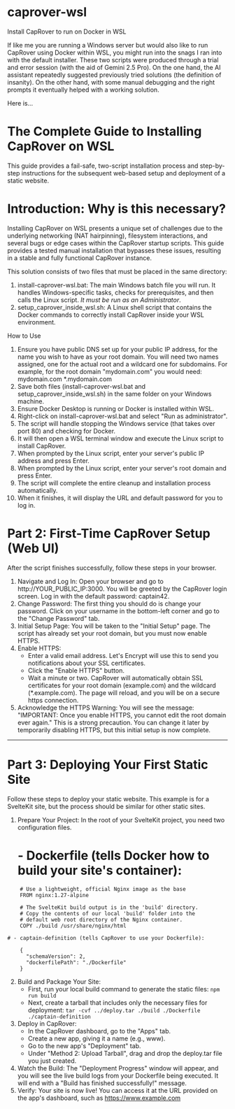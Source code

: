 # caprover-wsl
Install CapRover to run on Docker in WSL

If like me you are running a Windows server but would also like to run CapRover using Docker within WSL, you might run into the snags I ran into with the default installer.
These two scripts were produced through a trial and error session (with the aid of Gemini 2.5 Pro).  On the one hand, the AI assistant repeatedly suggested previously tried
solutions (the definition of insanity).  On the other hand, with some manual debugging and the right prompts it eventually helped with a working solution.

Here is... 
# The Complete Guide to Installing CapRover on WSL
This guide provides a fail-safe, two-script installation process and step-by-step instructions for the subsequent web-based setup and deployment of a static website.

# Introduction: Why is this necessary?
Installing CapRover on WSL presents a unique set of challenges due to the underlying networking (NAT hairpinning), filesystem interactions, and several bugs or edge cases within the CapRover startup scripts. This guide provides a tested manual installation that bypasses these issues, resulting in a stable and fully functional CapRover instance.

This solution consists of two files that must be placed in the same directory:

1. install-caprover-wsl.bat: The main Windows batch file you will run. It handles Windows-specific tasks, checks for prerequisites, and then calls the Linux script.  *It must be run as an Administrator*.
2. setup_caprover_inside_wsl.sh: A Linux shell script that contains the Docker commands to correctly install CapRover inside your WSL environment.

How to Use

1. Ensure you have public DNS set up for your public IP address, for the name you wish to have as your root domain.  You will need two names assigned, one for the actual root and a wildcard one for subdomains.  For example, for the root domain "mydomain.com" you would need:
   mydomain.com
   *.mydomain.com
3. Save both files (install-caprover-wsl.bat and setup_caprover_inside_wsl.sh) in the same folder on your Windows machine.
4. Ensure Docker Desktop is running or Docker is installed within WSL.
5. Right-click on install-caprover-wsl.bat and select "Run as administrator".
6. The script will handle stopping the Windows service (that takes over port 80) and checking for Docker.
7. It will then open a WSL terminal window and execute the Linux script to install CapRover.
8. When prompted by the Linux script, enter your server's public IP address and press Enter.
9. When prompted by the Linux script, enter your server's root domain and press Enter.
10. The script will complete the entire cleanup and installation process automatically.
11. When it finishes, it will display the URL and default password for you to log in.

# Part 2: First-Time CapRover Setup (Web UI)
After the script finishes successfully, follow these steps in your browser.

1. Navigate and Log In: Open your browser and go to http://YOUR_PUBLIC_IP:3000. You will be greeted by the CapRover login screen. Log in with the default password: captain42.
2. Change Password: The first thing you should do is change your password. Click on your username in the bottom-left corner and go to the "Change Password" tab.
3. Initial Setup Page: You will be taken to the "Initial Setup" page. The script has already set your root domain, but you must now enable HTTPS.
4. Enable HTTPS:
	- Enter a valid email address. Let's Encrypt will use this to send you notifications about your SSL certificates.
	- Click the "Enable HTTPS" button.
	- Wait a minute or two. CapRover will automatically obtain SSL certificates for your root domain (example.com) and the wildcard (*.example.com). The page will reload, and you will be on a secure https connection.
5. Acknowledge the HTTPS Warning: You will see the message: "IMPORTANT: Once you enable HTTPS, you cannot edit the root domain ever again." This is a strong precaution. You can change it later by temporarily disabling HTTPS, but this initial setup is now complete.

---
# Part 3: Deploying Your First Static Site

Follow these steps to deploy your static website.  This example is for a SvelteKit site, but the process should be similar for other static sites.
1. Prepare Your Project: In the root of your SvelteKit project, you need two configuration files.
	# - Dockerfile (tells Docker how to build your site's container):
```
	# Use a lightweight, official Nginx image as the base
	FROM nginx:1.27-alpine
	
	# The SvelteKit build output is in the 'build' directory.
	# Copy the contents of our local 'build' folder into the
	# default web root directory of the Nginx container.
	COPY ./build /usr/share/nginx/html
```

	# - captain-definition (tells CapRover to use your Dockerfile):
```
	{
	  "schemaVersion": 2,
	  "dockerfilePath": "./Dockerfile"
	}
```
2. Build and Package Your Site:
	- First, run your local build command to generate the static files:
	`npm run build`
	- Next, create a tarball that includes only the necessary files for deployment:
	`tar -cvf ../deploy.tar ./build ./Dockerfile ./captain-definition`
3. Deploy in CapRover:
	- In the CapRover dashboard, go to the "Apps" tab.
	- Create a new app, giving it a name (e.g., www).
	- Go to the new app's "Deployment" tab.
	- Under "Method 2: Upload Tarball", drag and drop the deploy.tar file you just created.
4. Watch the Build: The "Deployment Progress" window will appear, and you will see the live build logs from your Dockerfile being executed. It will end with a "Build has finished successfully!" message.
5. Verify: Your site is now live! You can access it at the URL provided on the app's dashboard, such as https://www.example.com

